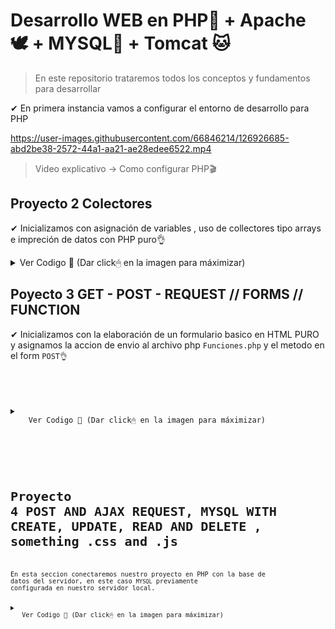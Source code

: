# Desarrollo WEB en PHP🐘 + Apache 🕊 + MYSQL🐬 + Tomcat 🐱

> En este repositorio trataremos todos los conceptos y fundamentos para desarrollar 

<body>

<p>
✔ En primera instancia vamos a configurar el entorno de desarrollo para PHP  
 </p>
 
https://user-images.githubusercontent.com/66846214/126926685-abd2be38-2572-44a1-aa21-ae28edee6522.mp4

> Video explicativo -> Como configurar PHP🎬
</div>

## Proyecto 2 Colectores  

  <p>
   ✔ Inicializamos con asignación de variables , uso de collectores tipo arrays e impreción de datos con PHP puro👌<br/>
  </p>
   <details>
   <summary>
    Ver Codigo 📑 (Dar click🖱 en la imagen para máximizar)
   </summary>
    

```       
 echo '<br/>'.'<a align="center">'."Tabla de listado".'</a>'.'<br/>';
  // ENCABEZADOS
 $b= [  [   //FILA ENCABEZADO
                'Nombre',
                'Direccion',
                'Tel&eacute;fono',
                'Fecha de Cumpleaños',
                'Color Favorito',
                'Significado',
        ]
     ];
 // COMPONENTES
 $a = [
        [ //FILA 1
                'Nombre' => 'Juan P&eacute;rez',
                'Direccion' => 'Cra. 45 #45-56',
                'Telefono' => '3456789',
                'Fecha de Cumpleaños' => '23/12/1997',
                'Color Favorito' => 'Amarillo',
                'Significado' => 'Riqueza y alegría',
        ],
        [  //FILA 2
                'Nombre' => 'Alberto',
                'Direccion' => 'Calle.23 #12-19 Sur',
                'Telefono' => '3214567',
                'Fecha de Cumpleaños' => '12/10/1980',
                'Color Favorito' => 'Verde',
                'Significado' => 'No se encuentra el significado',
        ],
        [ //FILA 3
                'Nombre' => 'Foo',
                'Direccion' => 'Av. 34 # 16-12',
                'Telefono' => '2135423',
                'Fecha de Cumpleaños' => '07/06/2000',
                'Color Favorito' => 'Rojo',
                'Significado' => 'No se encuentra el significado',
        ]
     ];
 
 $s = '<table border="1">';
 foreach ($b as $r){
     $s .= '<tr>';
     foreach ( $r as $v ) {
                $s .= '<th>'.$v.'</th>';
        }
     $s .= '</tr>';
 }
 // SECCION CUERPO
 $s .='<tbody>';
foreach ( $a as $r ) {
        $s .= '<tr>';
        foreach ( $r as $v ) {
                $s .= '<td>'.$v.'</td>';
        }
        $s .= '</tr>';
}
$s .='</tbody>';
$s .= '</table>';
//IMPRIMIMOS LA VARIABLE
echo $s;
?>
```      

<p align="center" id="Code_1">
        <img  src="https://user-images.githubusercontent.com/66846214/127171923-e2a5ff47-023c-4fe3-bf1c-3d46a8e8d280.png">
</p>
</details>
  </p>
  
  
  ## Poyecto 3 GET - POST - REQUEST // FORMS // FUNCTION  
 <div>
  <p>
   ✔ Inicializamos con la elaboración de un formulario basico en HTML PURO y asignamos la accion de envio al archivo php <code>Funciones.php</code> y el metodo en el form <code>POST</cod>👌<br/>
 </p>
   <details>
   <summary>
    Ver Codigo 📑 (Dar click🖱 en la imagen para máximizar)
   </summary>
    
## Codigo HTML PURO📑
```       
<html>
    <head>
        <title>DESARROLLO WEB PHP</title>
        <meta charset="UTF-8">
        <meta name="viewport" content="width=device-width, initial-scale=1.0">
        <meta http-equiv="Content-Type"
              content="text/html; charset=ISO-8859-
              1" />
    </head>
    <body>

        <form action="Funciones.php" method="POST">
            <label>Primer numero</label>
            <input type="text" name="numero1"/>
            <br/>
            <label>Segundo numero</label>
            <input type="text" name="numero2"/>
            <br/>
            <!-- Lista de selección -->
            Selecciona la opción deseada:
            <select name="combo">
                <!-- Opciones de la lista -->
                <option value="sumar">Sumar</option>
                <option value="restar" selected>Restar</option> <!-- Opción por defecto -->
                <option value="multiplicar">Dividir</option>
                <option value="dividir">Multiplicar</option>
            </select>
            <input type="submit" value="Enviar">
        </form>



    </body>
</html>

```      
### Codigo PHP🐘 puro , archivo de funcion action="Funciones.php"
✔ Continuamos con la creación del codigo php para la recepción de los valores enviados en el formulario, en este caso creamos una función para recibir los valores enviados en por el metodo <code>POST</cod> y finalmente imprimimos el resultado con <code>echo</cod> 
```
<?php

            function operaciones( $x, $y,$opcion){
                $resultado;
                switch ($opcion){
                    
                    case "sumar":
                        $resultado=$x+$y;
                        break;
                    case "restar":
                        $resultado=$x-$y;
                        break;
                    case "dividir":
                        $resultado=$x/$y;
                        break;
                    case"multiplicar":
                        $resultado=$x*$y;
                        break;
                    default:
                       $resultado=$x+$y; 
                   
                }
                return $resultado;
            }
            
            //Envio de valores por REQUEST
            $primerNumero=$_POST['numero1'];
            $segundoNumero=$_POST['numero2'];
            $seleccion=$_POST['combo'];
           $resultado= operaciones($primerNumero, $segundoNumero, $seleccion);
           echo $resultado. "<br/>"
?>
```     
<p align="center" id="Code_1">
        <img  src="https://user-images.githubusercontent.com/66846214/127929263-22d94dd2-e732-4f0e-b22a-6a632f0ee4d9.png">
</p>
</details>
</p> 
</div>
</body>

# Proyecto 4  POST AND AJAX REQUEST, MYSQL WITH CREATE, UPDATE, READ AND DELETE , something .css and .js
En esta seccion conectaremos nuestro proyecto en PHP con la base de datos del servidor, en este caso <code>MYSQL</code> previamente configurada en nuestro servidor local.

<details>
 <summary>
   Ver Codigo 📑 (Dar click🖱 en la imagen para máximizar)
 </summary>
 <p>
  ``` 
<!DOCTYPE html>

<html>

    <head>
        <meta charset="UTF-8">
        <link rel="stylesheet" type="text/css" href="formato.css" />
        <title> Metropolis Registro</title>
    </head>
    <body>

        <?php
        include("conexion.php");

        //CREAMOS LA TABLA
        $solicitud = "CREATE TABLE tablaFilas( FILA int NOT NULL AUTO_INCREMENT, Columna_1 varchar(10),Columna_2 varchar(10),Columna_3 varchar(10),Columna_4 varchar(10),Columna_5 varchar(10), PRIMARY KEY(FILA))";
        $resultadoCreate = mysqli_query($conexion, $solicitud);
        // PARA PROXIMAS EJECUCIONES, VERIFICAMOS SI HAY INSTANCIAS
        $solicitudConteo = "SELECT COUNT(*) total FROM tablafilas ";
        $resultadoConteo = mysqli_query($conexion, $solicitudConteo);

        // CASO SI NO, creamos instancias por primera vez
        if ($resultadoConteo == null) {
            for ($i = 0; $i < 5; $i++) {

                $solicitud = "INSERT INTO tablaFilas(Columna_1,Columna_2,Columna_3,Columna_4,Columna_5) VALUES('L','L','L','L','L')";
                $resultado = mysqli_query($conexion, $solicitud);
            }
        }
        ?>
        <?php
        // imprimir tabla
        $first = 1;
        $solicitudImpresion = "SELECT * FROM tablaFilas";
        $resultadoImpresion = mysqli_query($conexion, $solicitudImpresion);
        echo "
            <table align='center' border='1'> 
            <thead>
            <tr>
            <th colspan='2' rowspan='2'>CINE <br>METROPOLIS<br></th>
            <th colspan='5'>ESCENARIO</th>
            </tr>
            </thead>
            <tbody>
              <tr>
                <td colspan='2'></td>
                <td>1</td>
                <td>2</td>
                <td>3</td>
                <td>4</td>
                <td>5</td>
              </tr>";

        while ($fila = mysqli_fetch_array($resultadoImpresion)) {
            if ($first === 1) {
                echo "
            <tr>
            <td rowspan='5'>FILAS</td>";
                echo "<td>" . $fila['FILA'] . "</td>";
                echo "<td>" . $fila['Columna_1'] . "</td>";
                echo "<td>" . $fila['Columna_2'] . "</td>";
                echo "<td>" . $fila['Columna_3'] . "</td>";
                echo "<td>" . $fila['Columna_4'] . "</td>";
                echo "<td>" . $fila['Columna_5'] . "</td>";
                echo "</tr>";
                $first = 0;
            } else {
                echo "<tr>";
                echo "<td>" . $fila['FILA'] . "</td>";
                echo "<td>" . $fila['Columna_1'] . "</td>";
                echo "<td>" . $fila['Columna_2'] . "</td>";
                echo "<td>" . $fila['Columna_3'] . "</td>";
                echo "<td>" . $fila['Columna_4'] . "</td>";
                echo "<td>" . $fila['Columna_5'] . "</td>";
                echo "</tr>";
            }
        }
        echo "</tbody>";
        echo "</table>";
        ?>
        <div> 
            <form align="center" method="POST" action="InsertarDatos.php" class="form">
                <label>Fila: </label>
                <input type="text" name="fila"> <br>
                <label>Puesto: </label>
                <input type="text" name="puesto"> <br>

                <select name="opcion">

                    <option value="reservar">Reservar</option>

                    <option value="comprar">Comprar</option>

                    <option value="liberar">Liberar</option>

                </select>
                <input type="submit" value="Enviar">
            </form>       
        </div>
        
        <input type="text" id="valor">
        <button onclick="Enviar();">Enviar</button>
        <div id="resultado"></div>
        <script type="text/javascript">
            function objetoAjax() {
                var xmlhttp = false;
                try {
                    xmlhttp = new ActiveXObject("Msxml2.XMLHTTP");
                } catch (e) {

                    try {
                        xmlhttp = new ActiveXObject("Microsoft.XMLHTTP");
                    } catch (E) {
                        xmlhttp = false;
                    }
                }

                if (!xmlhttp && typeof XMLHttpRequest !== 'undefined') {
                    xmlhttp = new XMLHttpRequest();
                }
                return xmlhttp;
            }

            function Enviar() {
                valor = document.getElementById('valor').value;
                //alert(valor);
                ajax = objetoAjax();
                ajax.open("POST", "pagina2.php", true);
                ajax.onreadystatechange = function () {
                    
                    if (ajax.readyState === 4) {
                        document.getElementById("resultado").innerHTML = ajax.responseText;
                    }
                };
                ajax.setRequestHeader("Content-Type","application/x-www-form-urlencoded");
                alert(valor);
                ajax.send("varp2=" + valor);
            }

        </script>
    </body>
</html>
``` 
  
# Conexion al servidor conexion.php
  
``` 
<?php

$host="localhost";
$user="root";
$pass="";
$db="cinemetropolis";
        
        global $conexion;
        $conexion= mysqli_connect($host,$user,$pass,$db);
        mysqli_set_charset($conexion,"utf8");
 
``` 
# Codigo de inserión de los datos en base de datos MYSQL UPDATE, READ


``` 
<?php
include("conexion.php");
$puesto=filter_input(INPUT_POST, 'puesto');
$fila=filter_input(INPUT_POST, 'fila');
$opcionFiltro= filter_input(INPUT_POST, 'opcion');
$puestos=["Columna_1","Columna_2","Columna_3","Columna_4","Columna_5"];
$puestoReal=$puesto-1;
if($puesto!=null&&$fila!=null){
    switch ($opcionFiltro){
    
    case "reservar": //CASO UPDATE
        $puestoEncontrado=$puestos[$puestoReal];
        
        $solicitud= "SELECT ". $puestoEncontrado. " FROM tablafilas where FILA=".$fila;
        $resultado= mysqli_query($conexion, $solicitud);
        $comparacion = mysqli_fetch_array($resultado);
        if($comparacion[0]!='L'){
          echo "<script language='JavaScript' src='alerta.js'>alert();</script> ";
        }else{
            echo $comparacion[0];
            $solicitudUpdate="UPDATE tablafilas SET ".$puestoEncontrado. "='R' WHERE FILA=".$fila;
            echo $solicitudUpdate;
            $resultado= mysqli_query($conexion, $solicitudUpdate);
            echo "<script language='JavaScript' src='alerta.js'>succes();</script> ";
        }
       break;
    case "comprar" ://CASO UPDATE
        $puestoEncontrado=$puestos[$puestoReal];
        $solicitud= "SELECT ". $puestoEncontrado. " FROM tablafilas where FILA=".$fila;
        $resultado= mysqli_query($conexion, $solicitud);
        $comparacion = mysqli_fetch_array($resultado);
        
        if($comparacion[0]==='L'){
           $solicitudUpdate="UPDATE tablafilas SET ".$puestoEncontrado. "='C' WHERE FILA=".$fila;
            $resultado= mysqli_query($conexion, $solicitudUpdate);
            echo "<script language='JavaScript' src='alertas.js'>succes()</script> ";
        }else{
            echo "<script language='JavaScript' src='alertas.js'>alert()</script> ";
        }
        break;
    case  "liberar"://CASO UPDATE
        $puestoEncontrado=$puestos[$puestoReal];
        $solicitud= "SELECT ". $puestoEncontrado. " FROM tablafilas where FILA=".$fila;
        $resultado= mysqli_query($conexion, $solicitud);
        $comparacion = mysqli_fetch_array($resultado);
        if($comparacion[0]==='C'||$comparacion[0]==='R'){
           $solicitudUpdate="UPDATE tablafilas SET ".$puestoEncontrado. "='L' WHERE FILA=".$fila;
            $resultado= mysqli_query($conexion, $solicitudUpdate);
            echo "<script language='JavaScript' src='alerta.js'>succes();</script> ";
        }else{
            echo "<script language='JavaScript' src='alerta.js'>alert();</script> ";
        }
        break;
    }
    
    
}

header("location: index.php");   
``` 
# alertas en JAVASCRIPT

```
function alert(){
	 document.write('No es posible reservar');
}
function succes(){
    
    document.write("Operación exitosa");
}
```
 </p>
</details>


 

